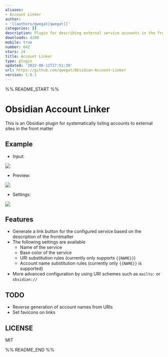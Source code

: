 ```yaml
---
aliases:
- Account Linker
author:
- '[[authors/qwegat|qwegat]]'
categories: []
description: Plugin for describing external service accounts in the front matter
downloads: 4190
mobile: true
number: 642
stars: 24
title: Account Linker
type: plugin
updated: '2022-08-11T17:51:39'
url: https://github.com/qwegat/Obsidian-Account-Linker
version: 1.0.1
---
```


%% README_START %%

# Obsidian Account Linker
This is an Obsidian plugin for systematically listing accounts to external sites in the front matter
## Example
- Input:

![](https://raw.githubusercontent.com/qwegat/Obsidian-Account-Linker/HEAD/media/image001.png)

- Preview:

![](https://raw.githubusercontent.com/qwegat/Obsidian-Account-Linker/HEAD/media/image002.png)

- Settings:

![](https://raw.githubusercontent.com/qwegat/Obsidian-Account-Linker/HEAD/media/image003.png)

## Features
- Generate a link button for the configured service based on the description of the frontmatter
- The following settings are available
  - Name of the service
  - Base color of the service
  - URI substitution rules (currently only supports `{{NAME}}`)
  - Account name substitution rules (currently only `{{NAME}}` is supported)
-  More advanced configuration by using URI schemes such as `mailto:` or `obsidian://`

## TODO
- Reverse generation of account names from URIs
- Set favicons on links
## LICENSE
MIT


%% README_END %%